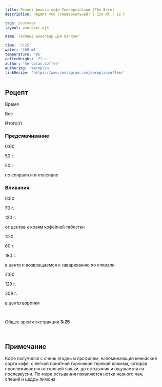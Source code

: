 ```yaml
---
title: Рецепт фильтр кофе Универсальный (The Barn)
description: Рецепт V60 (Универсальный) | 250 ml | 16 г

tags: pourover
layout: pourover.njk

name: Тайланд Бинспаер Дои Пагхонг

time: '3:25'
water: '309 ml'
temperature: '95'
coffeeWeight: '21 г.'
author: 'Aeroplan.Coffee'
authorImg: 'aeroplan'
linkRecipe: 'https://www.instagram.com/aeroplancoffee/'
---
```


## Рецепт


<div class="time-line">

Время

Вес

Итого(г)

</div>

### Предсмачивание

<div class="time-line">

0:00

50 г.

50 г.

</div>

<p class="time-note">по спирали и интенсивно</p>

### Вливания

<div class="time-line">

0:50

70 г.

120 г.

</div>

<p class="time-note">от центра к краям кофейной таблетки</p>


<div class="time-line">

1:20

60 г.

180 г.

</div>

<p class="time-note">в центр и возвращаемся к завариванию по спирали</p>

<div class="time-line">

2:00

129 г.

309 г.

</div>

<p class="time-note">в центр воронки</p>

<br>

Общее время экстракции __3:25__

<br>

<div class="info-warm">

## Примечание
Кофе получился с очень ягодным профилем, напоминающий кенийские сорта кофе, с легкой приятной горчинкой терпкой  клюквы, которая прослеживается от горячей чашки, до остывания и ощущается  на послевкусии.
По мере остывания появляются нотки черного чая, специй и цедры лимона.
</div>



